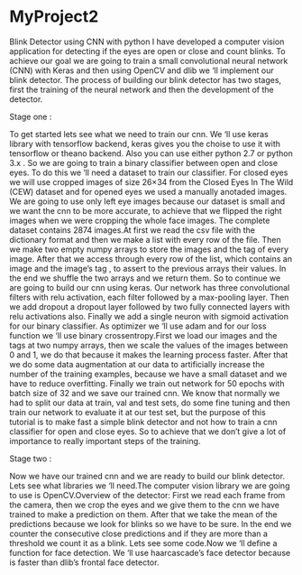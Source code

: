 # MyProject2
Blink Detector using CNN with python
I have developed a computer vision application for detecting if the eyes are open or close and count blinks. To achieve our goal we are going to train a small convolutional neural network (CNN) with Keras and then using OpenCV and dlib we ‘ll implement our blink detector. The process of building our blink detector has two stages, first the training of the neural network and then the development of the detector. 

Stage one :

To get started lets see what we need to train our cnn. We ‘ll use keras library with tensorflow backend, keras gives you the choise to use it with tensorflow or theano backend. Also you can use either python 2.7 or python 3.x . So we are going to train a binary classifier between open and close eyes. To do this we ‘ll need a dataset to train our classifier. For closed eyes we will use cropped images of size 26×34 from the Closed Eyes In The Wild (CEW) dataset and for opened eyes we used a manually anotaded images. We are going to use only left eye images because our dataset is small and we want the cnn to be more accurate, to achieve that we flipped the right images when we were cropping the whole face images. The complete dataset contains 2874 images.At first we read the csv file with the dictionary format and then we make a list with every row of the file. Then we make two empty numpy arrays to store the images and the tag of every image. After that we access through every row of the list, which contains an image and the image’s tag , to assert to the previous arrays their values. In the end we shuffle the two arrays and we return them. So to continue we are going to build our cnn using keras. Our network has three convolutional filters with relu activation, each filter followed by a max-pooling layer. Then we add dropout a dropout layer followed by two fully connected layers with relu activations also. Finally we add a single neuron with sigmoid activation for our binary classifier. As optimizer we ‘ll use adam and for our loss function we ‘ll use binary crossentropy.First we load our images and the tags at two numpy arrays, then we scale the values of the images between 0 and 1, we do that because it makes the learning process faster. After that we do some data augmentation at our data to artificially increase the number of the training examples, because we have a small dataset and we have to reduce overfitting. Finally we train out network for 50 epochs with batch size of 32 and we save our trained cnn. We know that normally we had to split our data at train, val and test sets, do some fine tuning and then train our network to evaluate it at our test set, but the purpose of this tutorial is to make fast a simple blink detector and not how to train a cnn classifier for open and close eyes. So to achieve that we don’t give a lot of importance to really important steps of the training.

Stage two :

Now we have our trained cnn and we are ready  to build our blink detector.  Lets see what libraries we ‘ll need.The computer vision library we are going to use is OpenCV.Overview of the detector: First we read each frame from the camera, then we crop the eyes and we give them to the cnn we have trained to make a prediction on them. After that we take the mean of the predictions because we look for blinks so we have to be sure. In the end we counter the consecutive close predictions and if they are more than a threshold we count it as a blink. Lets see some code.Now we ‘ll define a function for face detection. We ‘ll use haarcascade’s face detector because is faster than dlib’s frontal face detector.
